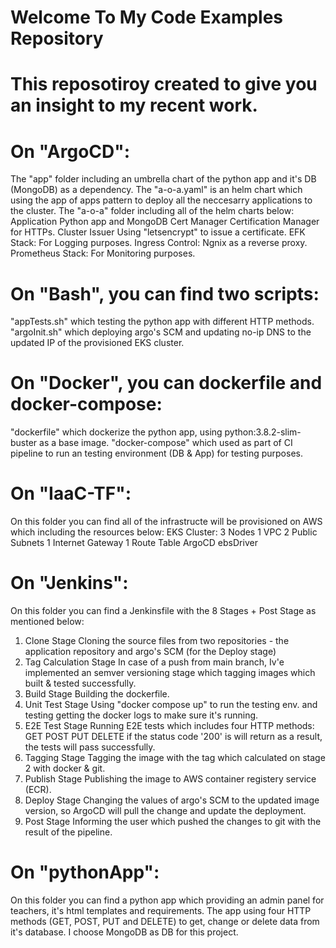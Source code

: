 # Welcome To My Code Examples Repository

# This reposotiroy created to give you an insight to my recent work.

# On "ArgoCD":
The "app" folder including an umbrella chart of the python app and it's DB (MongoDB) as a dependency.
The "a-o-a.yaml" is an helm chart which using the app of apps pattern to deploy all the neccesarry applications to the cluster.
The  "a-o-a" folder including all of the helm charts below:
    Application 
        Python app and MongoDB
    Cert Manager
        Certification Manager for HTTPs.
    Cluster Issuer
        Using "letsencrypt" to issue a certificate.
    EFK Stack:
        For Logging purposes.
    Ingress Control:
        Ngnix as a reverse proxy.
    Prometheus Stack:
        For Monitoring purposes.

# On "Bash", you can find two scripts:
"appTests.sh" which testing the python app with different HTTP methods.
"argoInit.sh" which deploying argo's SCM and updating no-ip DNS to the updated IP of the provisioned EKS cluster.

# On "Docker", you can dockerfile and docker-compose:
"dockerfile" which dockerize the python app, using python:3.8.2-slim-buster as a base image.
"docker-compose" which used as part of CI pipeline to run an testing environment (DB & App) for testing purposes.

# On "IaaC-TF":
On this folder you can find all of the infrastructe will be provisioned on AWS which including the resources below:
    EKS Cluster:
        3 Nodes
    1 VPC
        2 Public Subnets
        1 Internet Gateway
        1 Route Table
    ArgoCD
    ebsDriver 

# On "Jenkins":
On this folder you can find a Jenkinsfile with the 8 Stages + Post Stage as mentioned below:
1. Clone Stage
    Cloning the source files from two repositories - the application repository and argo's SCM (for the Deploy stage)
2. Tag Calculation Stage
    In case of a push from main branch, Iv'e implemented an semver versioning stage which tagging images which built & tested successfully.
3. Build Stage
    Building the dockerfile.
4. Unit Test Stage
    Using "docker compose up" to run the testing env. and testing getting the docker logs to make sure it's running.
5. E2E Test Stage
    Running E2E tests which includes four HTTP methods:
    GET
    POST
    PUT
    DELETE
    if the status code '200' is will return as a result, the tests will pass successfully.
6. Tagging Stage
    Tagging the image with the tag which calculated on stage 2 with docker & git.
7. Publish Stage
    Publishing the image to AWS container registery service (ECR).
8. Deploy Stage
    Changing the values of argo's SCM to the updated image version, so ArgoCD will pull the change and update the deployment.
9. Post Stage
    Informing the user which pushed the changes to git with the result of the pipeline.

# On "pythonApp":
On this folder you can find a python app which providing an admin panel for teachers, it's html templates and requirements.
The app using four HTTP methods (GET, POST, PUT and DELETE) to get, change or delete data from it's database.
I choose MongoDB as DB for this project.
